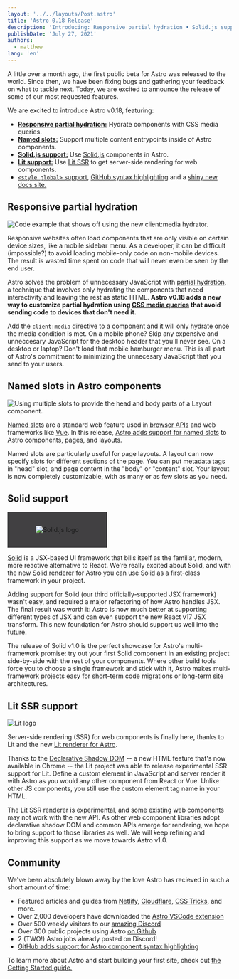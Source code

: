 ```yaml
---
layout: '../../layouts/Post.astro'
title: 'Astro 0.18 Release'
description: 'Introducing: Responsive partial hydration • Solid.js support • Lit SSR support • Named slots • Global style support • and more!'
publishDate: 'July 27, 2021'
authors:
  - matthew
lang: 'en'
---
```


A little over a month ago, the first public beta for Astro was released to the world. Since then, we have been fixing bugs and gathering your feedback on what to tackle next. Today, we are excited to announce the release of some of our most requested features.

We are excited to introduce Astro v0.18, featuring:

* __[Responsive partial hydration:](#responsive-partial-hydration)__ Hydrate components with CSS media queries.
* __[Named slots:](#named-slots-in-astro-components)__ Support multiple content entrypoints inside of Astro components.
* __[Solid.js support:](#solid-support)__ Use [Solid.js](https://www.solidjs.com/) components in Astro.
* __[Lit support:](#solid-support)__ Use [Lit SSR](https://lit.dev/) to get server-side rendering for web components.
* [`<style global>` support](https://docs.astro.build/guides/styling#overview), [GitHub syntax highlighting](https://twitter.com/n_moore/status/1417881860051509250) and a [shiny new docs site.](https://docs.astro.build/)

## Responsive partial hydration


<img src="/assets/blog/astro-018/responsive-hydration.jpg" alt="Code example that shows off using the new client:media hydrator." />
<!-- Saved from https://carbon.now.sh/16xchqPVdt5IEAY3Czg3 -->

Responsive websites often load components that are only visible on certain device sizes, like a mobile sidebar menu. As a developer, it can be difficult (impossible?) to avoid loading mobile-only code on non-mobile devices. The result is wasted time spent on code that will never even be seen by the end user.

Astro solves the problem of unnecessary JavaScript with [partial hydration](https://docs.astro.build/core-concepts/component-hydration), a technique that involves only hydrating the components that need interactivity and leaving the rest as static HTML. **Astro v0.18 adds a new way to customize partial hydration using [CSS media queries](https://docs.astro.build/core-concepts/component-hydration#mycomponent-clientmediaquery-) that avoid sending code to devices that don't need it.**

Add the `client:media` directive to a component and it will only hydrate once the media condition is met. On a mobile phone? Skip any expensive and unneccesary JavaScript for the desktop header that you'll never see. On a desktop or laptop? Don't load that mobile hamburger menu. This is all part of Astro's commitment to minimizing the unnecesary JavaScript that you send to your users.

## Named slots in Astro components

![Using multiple slots to provide the head and body parts of a Layout component.](/assets/blog/astro-018/named-slots.png)
<!-- https://carbon.now.sh/9UwJkMCezRIOhzac5VVp -->

[Named slots](https://developer.mozilla.org/en-US/docs/Web/Web_Components/Using_templates_and_slots) are a standard web feature used in [browser APIs](https://developer.mozilla.org/en-US/docs/Web/Web_Components/Using_templates_and_slots) and web frameworks like [Vue](https://vuejs.org/v2/guide/components-slots.html#Named-Slots). In this release, [Astro adds support for named slots](https://docs.astro.build/core-concepts/astro-components#slots) to Astro components, pages, and layouts.

Named slots are particularly useful for page layouts. A layout can now specify slots for different sections of the page. You can put metadata tags in "head" slot, and page content in the "body" or "content" slot. Your layout is now completely customizable, with as many or as few slots as you need.


## Solid support

<img src="/assets/blog/astro-018/solid-logo-dark.svg" alt="Solid.js logo" style="background-color: rgb(65, 64, 66); padding: 2rem 4rem;" />

[Solid](https://www.solidjs.com/) is a JSX-based UI framework that bills itself as the familiar, modern, more reactive alternative to React. We're really excited about Solid, and with the new [Solid renderer](https://github.com/withastro/astro/tree/main/packages/renderers/renderer-solid) for Astro you can use Solid as a first-class framework in your project.

Adding support for Solid (our third officially-supported JSX framework) wasn't easy, and required a major refactoring of how Astro handles JSX. The final result was worth it: Astro is now much better at supporting different types of JSX and can even support the new React v17 JSX transform. This new foundation for Astro should support us well into the future.

The release of Solid v1.0 is the perfect showcase for Astro's multi-framework promise: try out your first Solid component in an existing project side-by-side with the rest of your components. Where other build tools force you to choose a single framework and stick with it, Astro makes multi-framework projects easy for short-term code migrations or long-term site architectures.


## Lit SSR support

![Lit logo](/assets/blog/astro-018/lit-logo.svg)

Server-side rendering (SSR) for web components is finally here, thanks to Lit and the new [Lit renderer for Astro](https://github.com/withastro/astro/tree/main/packages/renderers/renderer-lit).

Thanks to the [Declarative Shadow DOM](https://web.dev/declarative-shadow-dom/) -- a new HTML feature that's now available in Chrome -- the Lit project was able to release experimental SSR support for Lit. Define a custom element in JavaScript and server render it with Astro as you would any other component from React or Vue. Unlike other JS components, you still use the custom element tag name in your HTML.

The Lit SSR renderer is experimental, and some existing web components may not work with the new API. As other web component libraries adopt declarative shadow DOM and common APIs emerge for rendering, we hope to bring support to those libraries as well. We will keep refining and improving this support as we move towards Astro v1.0.

## Community

We've been absolutely blown away by the love Astro has recieved in such a short amount of time:

- Featured articles and guides from [Netlify](https://www.netlify.com/blog/2021/07/23/build-a-modern-shopping-site-with-astro-and-serverless-functions/), [Cloudflare](https://developers.cloudflare.com/pages/framework-guides/astro), [CSS Tricks](https://css-tricks.com/a-look-at-building-with-astro/), and more.
- Over 2,000 developers have downloaded the [Astro VSCode extension](https://marketplace.visualstudio.com/items?itemName=astro-build.astro-vscode)
- Over 500 weekly visitors to our [amazing Discord](https://astro.build/chat)
- Over 300 public projects using Astro [on Github](https://github.com/withastro/astro)
- 2 (TWO!) Astro jobs already posted on Discord!
- [GitHub adds support for Astro component syntax highlighting](https://twitter.com/n_moore/status/1417881860051509250)

To learn more about Astro and start building your first site, check out [the Getting Started guide.](https://docs.astro.build)
